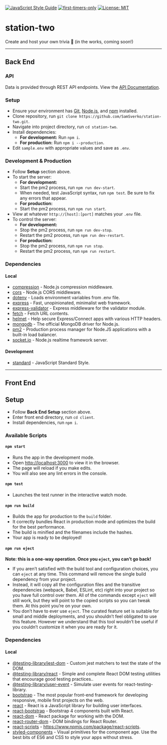 [![JavaScript Style Guide](https://img.shields.io/badge/code_style-standard-brightgreen.svg)](https://standardjs.com) [![first-timers-only](https://img.shields.io/badge/first--timers--only-friendly-blue.svg)](https://www.firsttimersonly.com/) [![License: MIT](https://img.shields.io/badge/License-MIT-yellow.svg)](https://opensource.org/licenses/MIT)

# station-two

Create and host your own trivia 🎉 (in the works, coming soon!)

---

## Back End

### API

Data is provided through REST API endpoints. View the [API Documentation](https://documenter.getpostman.com/view/8479393/Szme4dYQ?version=latest).

### Setup

- Ensure your environment has [Git](https://git-scm.com/), [Node.js](https://nodejs.org/en/), and [npm](https://www.npmjs.com/) installed.
- Clone repository, run `git clone https://github.com/SamSverko/station-two.git`.
- Navigate into project directory, run `cd station-two`.
- Install dependencies:
  - **For development:** Run `npm i`.
  - **For production:** Run `npm i --production`.
- Edit `sample.env` with appropriate values and save as `.env`.

### Development & Production

- Follow **Setup** section above.
- To start the server:
	- **For development:**
    - Start the pm2 process, run `npm run dev-start`.
    - When needed, test JavaScript syntax, run `npm test`. Be sure to fix any errors that appear.
	- **For production:**
    - Start the pm2 process, run `npm run start`.
- View at whatever `http://[host]:[port]` matches your `.env` file.
- To control the server:
	- **For development:**
    - Stop the pm2 process, run `npm run dev-stop`.
    - Restart the pm2 process, run `npm run dev-restart`.
	- **For production:**
    - Stop the pm2 process, run `npm run stop`.
    - Restart the pm2 process, run `npm run restart`.

### Dependencies

#### Local

- [compression](https://www.npmjs.com/package/compression) - Node.js compression middleware.
- [cors](https://www.npmjs.com/package/cors) - Node.js CORS middleware.
- [dotenv](https://www.npmjs.com/package/dotenv) - Loads environment variables from .env file.
- [express](https://www.npmjs.com/package/express) - Fast, unopinionated, minimalist web framework.
- [express-validator](https://www.npmjs.com/package/express-validator) - Express middleware for the validator module.
- [fetch](https://www.npmjs.com/package/fetch) - Fetch URL contents.
- [helmet](https://www.npmjs.com/package/helmet) - Help secure Express/Connect apps with various HTTP headers.
- [mongodb](https://www.npmjs.com/package/mongodb) - The official MongoDB driver for Node.js.
- [pm2](https://www.npmjs.com/package/pm2) - Production process manager for Node.JS applications with a built-in load balancer.
- [socket.io](https://www.npmjs.com/package/socket.io) - Node.js realtime framework server.

#### Development

- [standard](https://www.npmjs.com/package/standard) - JavaScript Standard Style.

---

## Front End

## Setup

- Follow **Back End Setup** section above.
- Enter front end directory, run `cd client`.
- Install dependencies, run `npm i`.

### Available Scripts

#### `npm start`

- Runs the app in the development mode.
- Open [http://localhost:3000](http://localhost:3000) to view it in the browser.
- The page will reload if you make edits.
- You will also see any lint errors in the console.

#### `npm test`

- Launches the test runner in the interactive watch mode.

#### `npm run build`

- Builds the app for production to the `build` folder.
- It correctly bundles React in production mode and optimizes the build for the best performance.
- The build is minified and the filenames include the hashes.
- Your app is ready to be deployed!

#### `npm run eject`

**Note: this is a one-way operation. Once you `eject`, you can’t go back!**

- If you aren’t satisfied with the build tool and configuration choices, you can `eject` at any time. This command will remove the single build dependency from your project.
- Instead, it will copy all the configuration files and the transitive dependencies (webpack, Babel, ESLint, etc) right into your project so you have full control over them. All of the commands except `eject` will still work, but they will point to the copied scripts so you can tweak them. At this point you’re on your own.
- You don’t have to ever use `eject`. The curated feature set is suitable for small and middle deployments, and you shouldn’t feel obligated to use this feature. However we understand that this tool wouldn’t be useful if you couldn’t customize it when you are ready for it.


### Dependencies

#### Local

- [@testing-library/jest-dom](https://www.npmjs.com/package/@testing-library/jest-dom) - Custom jest matchers to test the state of the DOM.
- [@testing-library/react](https://www.npmjs.com/package/@testing-library/react) - Simple and complete React DOM testing utilities that encourage good testing practices..
- [@testing-library/user-event](https://www.npmjs.com/package/@testing-library/user-event) - Simulate user events for react-testing-library.
- [bootstrap](https://www.npmjs.com/package/bootstrap) - The most popular front-end framework for developing responsive, mobile first projects on the web.
- [react](https://www.npmjs.com/package/react) - React is a JavaScript library for building user interfaces.
- [react-bootstrap](https://www.npmjs.com/package/react-bootstrap) - Bootstrap 4 components built with React.
- [react-dom](https://www.npmjs.com/package/react-dom) - React package for working with the DOM.
- [react-router-dom](https://www.npmjs.com/package/react-router-dom) - DOM bindings for React Router.
- [react-scripts](https://www.npmjs.com/package/react-scripts) - https://www.npmjs.com/package/react-scripts.
- [styled-components](https://www.npmjs.com/package/styled-components) - Visual primitives for the component age. Use the best bits of ES6 and CSS to style your apps without stress.